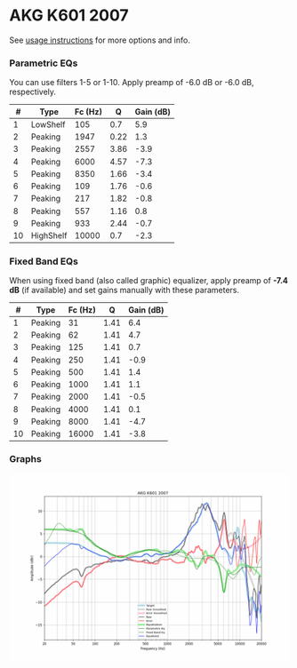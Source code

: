 # AKG K601 2007
See [usage instructions](https://github.com/jaakkopasanen/AutoEq#usage) for more options and info.

### Parametric EQs
You can use filters 1-5 or 1-10. Apply preamp of -6.0 dB or -6.0 dB, respectively.

|   # | Type      |   Fc (Hz) |    Q |   Gain (dB) |
|-----|-----------|-----------|------|-------------|
|   1 | LowShelf  |       105 | 0.7  |         5.9 |
|   2 | Peaking   |      1947 | 0.22 |         1.3 |
|   3 | Peaking   |      2557 | 3.86 |        -3.9 |
|   4 | Peaking   |      6000 | 4.57 |        -7.3 |
|   5 | Peaking   |      8350 | 1.66 |        -3.4 |
|   6 | Peaking   |       109 | 1.76 |        -0.6 |
|   7 | Peaking   |       217 | 1.82 |        -0.8 |
|   8 | Peaking   |       557 | 1.16 |         0.8 |
|   9 | Peaking   |       933 | 2.44 |        -0.7 |
|  10 | HighShelf |     10000 | 0.7  |        -2.3 |

### Fixed Band EQs
When using fixed band (also called graphic) equalizer, apply preamp of **-7.4 dB** (if available) and set gains manually with these parameters.

|   # | Type    |   Fc (Hz) |    Q |   Gain (dB) |
|-----|---------|-----------|------|-------------|
|   1 | Peaking |        31 | 1.41 |         6.4 |
|   2 | Peaking |        62 | 1.41 |         4.7 |
|   3 | Peaking |       125 | 1.41 |         0.7 |
|   4 | Peaking |       250 | 1.41 |        -0.9 |
|   5 | Peaking |       500 | 1.41 |         1.4 |
|   6 | Peaking |      1000 | 1.41 |         1.1 |
|   7 | Peaking |      2000 | 1.41 |        -0.5 |
|   8 | Peaking |      4000 | 1.41 |         0.1 |
|   9 | Peaking |      8000 | 1.41 |        -4.7 |
|  10 | Peaking |     16000 | 1.41 |        -3.8 |

### Graphs
![](./AKG%20K601%202007.png)
